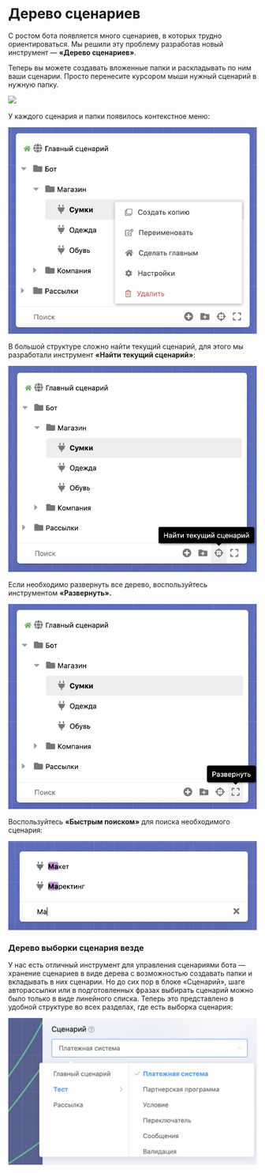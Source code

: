 # Дерево сценариев

С ростом бота появляется много сценариев, в которых трудно ориентироваться. Мы решили эту проблему разработав новый инструмент — **«Дерево сценариев»**.

Теперь вы можете создавать вложенные папки и раскладывать по ним ваши сценарии. Просто перенесите курсором мыши нужный сценарий в нужную папку.

![](../.gitbook/assets/EMqAeFJ\_QwI.jpg)

У каждого сценария и папки появилось контекстное меню:

![](<../.gitbook/assets/BsQzeR5w3ig (1).jpg>)

В большой структуре сложно найти текущий сценарий, для этого мы разработали инструмент **«Найти текущий сценарий»**:

![](../.gitbook/assets/ltkUjjGzVBk.jpg)

Если необходимо развернуть все дерево, воспользуйтесь инструментом **«Развернуть».**

![](../.gitbook/assets/REVkvmlmKHk.jpg)

Воспользуйтесь **«Быстрым поиском»** для поиска необходимого сценария:

![](../.gitbook/assets/6B9FP2LtHSY.jpg)

### Дерево выборки сценария везде

У нас есть отличный инструмент для управления сценариями бота — хранение сценариев в виде дерева с возможностью создавать папки и вкладывать в них сценарии. Но до сих пор в блоке «Сценарий», шаге авторассылки или в подготовленных фразах выбирать сценарий можно было только в виде линейного списка. Теперь это представлено в удобной структуре во всех разделах, где есть выборка сценария:

![](../.gitbook/assets/MKGsUnHYRdY.jpg)



###

